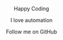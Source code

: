<p align="center">Happy Coding</p>
<p align="center">I love automation</p>
<p align="center">Follow me on GitHub</p>
